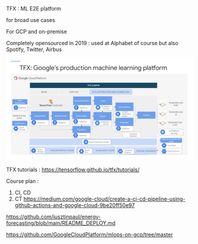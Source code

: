 TFX : ML E2E platform 

for broad use cases

For GCP and on-premise

Completely opensourced in 2019 : used at Alphabet of course but also Spotify, Twitter, Airbus

![alt text](image.png)

TFX tutorials : https://tensorflow.github.io/tfx/tutorials/


Course plan :
1. CI, CD 
2. CT
https://medium.com/google-cloud/create-a-ci-cd-pipeline-using-github-actions-and-google-cloud-9be20ff50e97

https://github.com/iusztinpaul/energy-forecasting/blob/main/README_DEPLOY.md

https://github.com/GoogleCloudPlatform/mlops-on-gcp/tree/master


